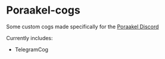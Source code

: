 # Poraakel-cogs

Some custom cogs made specifically for the [Poraakel Discord](https://discord.gg/8pzhytv)

Currently includes:
* TelegramCog

